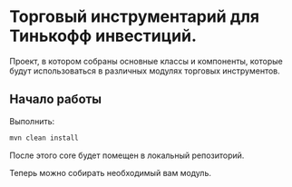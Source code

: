 # Торговый инструментарий для Тинькофф инвестиций.

Проект, в котором собраны основные классы и компоненты, которые будут использоваться в различных модулях торговых инструментов.

## Начало работы

Выполнить:
```bash
mvn clean install
```
После этого core будет помещен в локальный репозиторий.

Теперь можно собирать необходимый вам модуль.